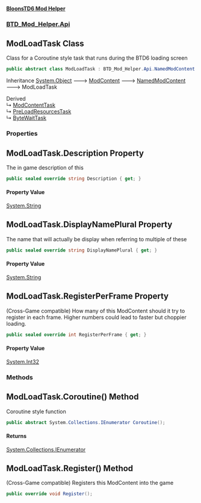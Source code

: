 #### [BloonsTD6 Mod Helper](index.md 'index')
### [BTD_Mod_Helper.Api](index.md#BTD_Mod_Helper.Api 'BTD_Mod_Helper.Api')

## ModLoadTask Class

Class for a Coroutine style task that runs during the BTD6 loading screen

```csharp
public abstract class ModLoadTask : BTD_Mod_Helper.Api.NamedModContent
```

Inheritance [System.Object](https://docs.microsoft.com/en-us/dotnet/api/System.Object 'System.Object') &#129106; [ModContent](BTD_Mod_Helper.Api.ModContent.md 'BTD_Mod_Helper.Api.ModContent') &#129106; [NamedModContent](BTD_Mod_Helper.Api.NamedModContent.md 'BTD_Mod_Helper.Api.NamedModContent') &#129106; ModLoadTask

Derived  
&#8627; [ModContentTask](BTD_Mod_Helper.Api.ModContentTask.md 'BTD_Mod_Helper.Api.ModContentTask')  
&#8627; [PreLoadResourcesTask](BTD_Mod_Helper.Api.PreLoadResourcesTask.md 'BTD_Mod_Helper.Api.PreLoadResourcesTask')  
&#8627; [ByteWaitTask](BTD_Mod_Helper.ByteWaitTask.md 'BTD_Mod_Helper.ByteWaitTask')
### Properties

<a name='BTD_Mod_Helper.Api.ModLoadTask.Description'></a>

## ModLoadTask.Description Property

The in game description of this

```csharp
public sealed override string Description { get; }
```

#### Property Value
[System.String](https://docs.microsoft.com/en-us/dotnet/api/System.String 'System.String')

<a name='BTD_Mod_Helper.Api.ModLoadTask.DisplayNamePlural'></a>

## ModLoadTask.DisplayNamePlural Property

The name that will actually be display when referring to multiple of these

```csharp
public sealed override string DisplayNamePlural { get; }
```

#### Property Value
[System.String](https://docs.microsoft.com/en-us/dotnet/api/System.String 'System.String')

<a name='BTD_Mod_Helper.Api.ModLoadTask.RegisterPerFrame'></a>

## ModLoadTask.RegisterPerFrame Property

(Cross-Game compatible) How many of this ModContent should it try to register in each frame. Higher numbers could lead to faster but choppier loading.

```csharp
public sealed override int RegisterPerFrame { get; }
```

#### Property Value
[System.Int32](https://docs.microsoft.com/en-us/dotnet/api/System.Int32 'System.Int32')
### Methods

<a name='BTD_Mod_Helper.Api.ModLoadTask.Coroutine()'></a>

## ModLoadTask.Coroutine() Method

Coroutine style function

```csharp
public abstract System.Collections.IEnumerator Coroutine();
```

#### Returns
[System.Collections.IEnumerator](https://docs.microsoft.com/en-us/dotnet/api/System.Collections.IEnumerator 'System.Collections.IEnumerator')

<a name='BTD_Mod_Helper.Api.ModLoadTask.Register()'></a>

## ModLoadTask.Register() Method

(Cross-Game compatible) Registers this ModContent into the game

```csharp
public override void Register();
```